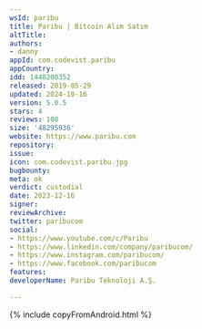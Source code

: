 ```yaml
---
wsId: paribu
title: Paribu | Bitcoin Alım Satım
altTitle: 
authors:
- danny
appId: com.codevist.paribu
appCountry: 
idd: 1448200352
released: 2019-05-29
updated: 2024-10-16
version: 5.0.5
stars: 4
reviews: 108
size: '48295936'
website: https://www.paribu.com
repository: 
issue: 
icon: com.codevist.paribu.jpg
bugbounty: 
meta: ok
verdict: custodial
date: 2023-12-16
signer: 
reviewArchive: 
twitter: paribucom
social:
- https://www.youtube.com/c/Paribu
- https://www.linkedin.com/company/paribucom/
- https://www.instagram.com/paribucom/
- https://www.facebook.com/paribucom
features: 
developerName: Paribu Teknoloji A.Ş.

---
```


{% include copyFromAndroid.html %}